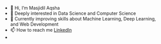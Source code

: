 - 👋 Hi, I’m Masjidil Aqsha
- 👀 Deeply interested in Data Science and Computer Science
- 🌱 Currently improving skills about Machine Learning, Deep Learning, and Web Development
- 📫 How to reach me <a href="https://www.linkedin.com/in/masjidil-aqsha/" rel="nofollow">LinkedIn</a>
- 

<!---
masjidilaqsha/masjidilaqsha is a ✨ special ✨ repository because its `README.md` (this file) appears on your GitHub profile.
You can click the Preview link to take a look at your changes.
--->
